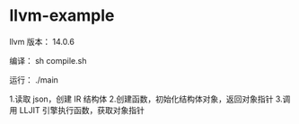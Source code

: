 # llvm-example

llvm 版本：
14.0.6

编译：
sh compile.sh

运行：
./main

1.读取 json，创建 IR 结构体
2.创建函数，初始化结构体对象，返回对象指针
3.调用 LLJIT 引擎执行函数，获取对象指针
